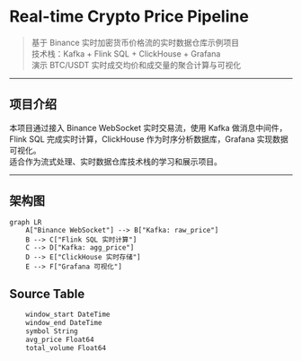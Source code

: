 # Real-time Crypto Price Pipeline

> 基于 Binance 实时加密货币价格流的实时数据仓库示例项目  
> 技术栈：Kafka + Flink SQL + ClickHouse + Grafana  
> 演示 BTC/USDT 实时成交均价和成交量的聚合计算与可视化

---

## 项目介绍

本项目通过接入 Binance WebSocket 实时交易流，使用 Kafka 做消息中间件，Flink SQL 完成实时计算，ClickHouse 作为时序分析数据库，Grafana 实现数据可视化。  
适合作为流式处理、实时数据仓库技术栈的学习和展示项目。

---

## 架构图

```mermaid
graph LR
    A["Binance WebSocket"] --> B["Kafka: raw_price"]
    B --> C["Flink SQL 实时计算"]
    C --> D["Kafka: agg_price"]
    D --> E["ClickHouse 实时存储"]
    E --> F["Grafana 可视化"]
```
## Source Table

```sql
    window_start DateTime 
    window_end DateTime
    symbol String
    avg_price Float64
    total_volume Float64
```
